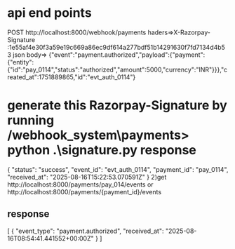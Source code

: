 
api end points
===============
POST http://localhost:8000/webhook/payments 
haders=>X-Razorpay-Signature :1e55af4e30f3a59e19c669a86ec9df614a277bdf51b14291630f7fd7134d4b53
json body=> {"event":"payment.authorized","payload":{"payment":{"entity":{"id":"pay_0114","status":"authorized","amount":5000,"currency":"INR"}}},"created_at":1751889865,"id":"evt_auth_0114"}

generate this Razorpay-Signature by running /webhook_system\payments> python .\signature.py
response
==========
{
    "status": "success",
    "event_id": "evt_auth_0114",
    "payment_id": "pay_0114",
    "received_at": "2025-08-16T15:22:53.070591Z"
}
2)get http://localhost:8000/payments/pay_014/events or http://localhost:8000/payments/{payment_id}/events

response
------------
[
    {
        "event_type": "payment.authorized",
        "received_at": "2025-08-16T08:54:41.441552+00:00Z"
    }
]
